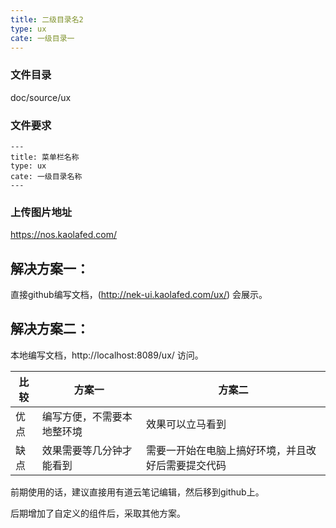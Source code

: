 ```yaml
---
title: 二级目录名2
type: ux
cate: 一级目录一
---
```


### 文件目录

doc/source/ux

### 文件要求

```
---
title: 菜单栏名称
type: ux
cate: 一级目录名称
---

```

### 上传图片地址

https://nos.kaolafed.com/


## 解决方案一：

直接github编写文档，(http://nek-ui.kaolafed.com/ux/) 会展示。

## 解决方案二：

本地编写文档，http://localhost:8089/ux/ 访问。

 比较 | 方案一 | 方案二
---|---|---
优点 |编写方便，不需要本地整环境 | 效果可以立马看到
缺点 |效果需要等几分钟才能看到 | 需要一开始在电脑上搞好环境，并且改好后需要提交代码


前期使用的话，建议直接用有道云笔记编辑，然后移到github上。

后期增加了自定义的组件后，采取其他方案。